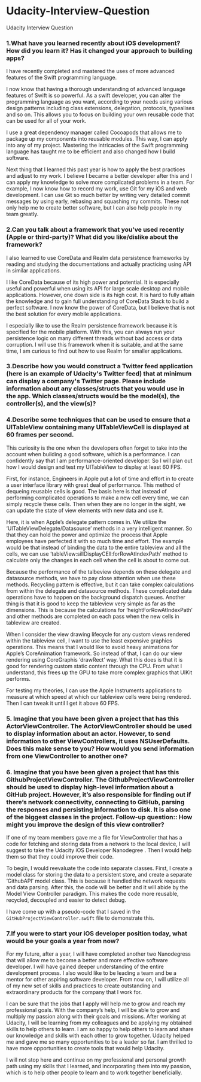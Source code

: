 # Udacity-Interview-Question
Udacity Interview Question


### 1.What have you learned recently about iOS development? How did you learn it? Has it changed your approach to building apps?

I have recently completed and mastered the uses of more advanced features of the Swift programming language.
 
I now know that having a thorough understanding of advanced language features of Swift is so powerful. As a swift developer, you can alter the programming language as you want, according to your needs using various design patterns including class extensions, delegation, protocols, typealises and so on. This allows you to focus on building your own reusable code that can be used for all of your work.

I use a great dependency manager called Cocoapods that allows me to package up my components into reusable modules. This way, I can apply into any of my project. Mastering the intricacies of the Swift programming language has taught me to be efficient and also changed how I build software.
 
Next thing that I learned this past year is how to apply the best practices and adjust to my work. I believe I became a better developer after this and I can apply my knowledge to solve more complicated problems in a team. For example, I now know how to record my work, use Git for my iOS and web development. I can use Git so much better by writing very detailed commit messages by using early, rebasing and squashing my commits. These not only help me to create better software, but I can also help people in my team greatly.
 
### 2.Can you talk about a framework that you've used recently (Apple or third-party)? What did you like/dislike about the framework?

I also learned to use CoreData and Realm data persistence frameworks by reading and studying the documentations and actually practicing using API in similar applications.
 
I like CoreData because of its high power and potential. It is especially useful and powerful when using its API for large scale desktop and mobile applications. However, one down side is its high cost. It is hard to fully attain the knowledge and to gain full understanding of CoreData Stack to build a perfect software. I now know the power of CoreData, but I believe that is not the best solution for every mobile applications.
 
I especially like to use the Realm persistence framework because it is specified for the mobile platform. With this, you can always run your persistence logic on many different threads without bad access or data corruption. I will use this framework when it is suitable, and at the same time, I am curious to find out how to use Realm for smaller applications.
 

### 3.Describe how you would construct a Twitter feed application (here is an example of Udacity's Twitter feed) that at minimum can display a company's Twitter page. Please include information about any classes/structs that you would use in the app. Which classes/structs would be the model(s), the controller(s), and the view(s)?

### 4.Describe some techniques that can be used to ensure that a UITableView containing many UITableViewCell is displayed at 60 frames per second.

This curiosity is the one when the developers often forget to take into the account when building a good software, which is a performance. I can confidently say that I am performance-oriented developer. So I will plan out how I would design and test my UITableView to display at least 60 FPS.
 
First, for instance, Engineers in Apple put a lot of time and effort in to create a user interface library with great deal of performance. This method of dequeing reusable cells is good. The basis here is that instead of performing complicated operations to make a new cell every time, we can simply recycle these cells. Then when they are no longer in the sight, we can update the state of view elements with new data and use it.
 
Here, it is when Apple’s delegate pattern comes in. We utilize the ‘UITableViewDelegate/Datasource’ methods in a very intelligent manner. So that they can hold the power and optimize the process that Apple employees have perfected it with so much time and effort. The example would be that instead of binding the data to the entire tableview and all the cells, we can use ‘tableView:sillDisplayCEll:forRowAtIndexPath’ method to calculate only the changes in each cell when the cell is about to come out.
 
Because the performance of the talbeview depends on these delegate and datasource methods, we have to pay close attention when use these methods. Recycling pattern is effective, but it can take complex calculations from within the delegate and datasource methods. These complicated data operations have to happen on the background dispatch queues. Another thing is that it is good to keep the tableview very simple as far as the dimensions. This is because the calculations for ‘heightForRowAtIndexPath’ and other methods are completed on each pass when the new cells in tableview are created.

When I consider the view drawing lifecycle for any custom views rendered within the tableview cell, I want to use the least expensive graphics operations. This means that I would like to avoid heavy animations for Apple’s CoreAnimation framework. So instead of that, I can do our view rendering using CoreGraphis ‘drawRect’ way. What this does is that it is good for rendering custom static content through the CPU. From what I understand, this frees up the GPU to take more complex graphics that UIKit performs.
 
For testing my theories, I can use the Apple Instruments applications to measure at which speed at which our tableview cells were being rendered. Then I can tweak it until I get it above 60 FPS.


### 5. Imagine that you have been given a project that has this ActorViewController. The ActorViewController should be used to display information about an actor. However, to send information to other ViewControllers, it uses NSUserDefaults. Does this make sense to you? How would you send information from one ViewController to another one?


### 6. Imagine that you have been given a project that has this GithubProjectViewController. The GithubProjectViewController should be used to display high-level information about a GitHub project. However, it’s also responsible for finding out if there’s network connectivity, connecting to GitHub, parsing the responses and persisting information to disk. It is also one of the biggest classes in the project. Follow-up question:: How might you improve the design of this view controller?

If one of my team members gave me a file for ViewController that has a code for fetching and storing data from a network to the local device, I will suggest to take the Udacity iOS Developer Nanodegree . Then I would help them so that they could improve their code.
 
To begin, I would reevaluate the code into separate classes. First, I create a model class for storing the data to a persistent store, and create a separate ‘GithubAPI’ model class. This is because it handled the network requests and data parsing. After this, the code will be better and it will abide by the Model View Controller paradigm. This makes the code more reusable, recycled, decoupled and easier to detect debug.
 
I have come up with a pseudo-code that I saved in the `GitHubProjectViewController.swift` file to demonstrate this.

### 7.If you were to start your iOS developer position today, what would be your goals a year from now? 

For my future, after a year, I will have completed another two Nanodegress that will allow me to become a better and more effective software developer. I will have gained deeper understanding of the entire development process. I also would like to be leading a team and be a mentor for other aspiring software developer. From now on, I will utilize all of my new set of skills and practices to create outstanding and extraordinary products for the company that I work for.
 
I can be sure that the jobs that I apply will help me to grow and reach my professional goals. With the company’s help, I will be able to grow and multiply my passion along with their goals and missions. After working at Udacity, I will be learning from my colleagues and be applying my obtained skills to help others to learn. I am so happy to help others to learn and share our knowledge and skills with each other to grow together. Udacity helped me and gave me so many opportunities to be a leader so far. I am thrilled to have more opportunities to create tools that would help Udacity.
 
I will not stop here and continue on my professional and personal growth path using my skills that I learned, and incorporating them into my passion, which is to help other people to learn and to work together beneficially.


